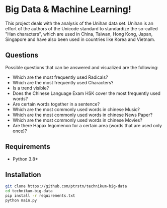 # Big Data & Machine Learning!

This project deals with the analysis of the Unihan data set.
Unihan is an effort of the authors of the Unicode standard to standardize the so-called "Han characters", which are used in China, Taiwan, Hong Kong, Japan, Singapore and have also been used in countries like Korea and Vietnam.

## Questions

Possible questions that can be answered and visualized are the following:

- Which are the most frequently used Radicals?
- Which are the most frequently used Characters?
- Is a trend visible?
- Does the Chinese Language Exam HSK cover the most frequently used words?
- Are certain words together in a sentence?
- Which are the most commonly used words in chinese Music?
- Which are the most commonly used words in chinese News Paper?
- Which are the most commonly used words in chinese Movies?
- Are there Hapax legomenon for a certain area (words that are used only once)?

## Requirements

- Python 3.8+

## Installation

```bash
git clone https://github.com/ptrstn/technikum-big-data
cd technikum-big-data
pip install -r requirements.txt
python main.py
```
